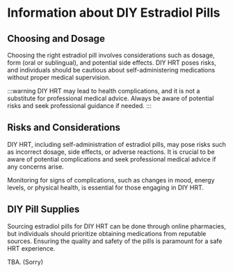 # Information about DIY Estradiol Pills

## Choosing and Dosage

Choosing the right estradiol pill involves considerations such as dosage, form (oral or sublingual), and potential side effects. DIY HRT poses risks, and individuals should be cautious about self-administering medications without proper medical supervision.

:::warning
DIY HRT may lead to health complications, and it is not a substitute for professional medical advice. Always be aware of potential risks and seek professional guidance if needed.
:::

## Risks and Considerations

DIY HRT, including self-administration of estradiol pills, may pose risks such as incorrect dosage, side effects, or adverse reactions. It is crucial to be aware of potential complications and seek professional medical advice if any concerns arise.

Monitoring for signs of complications, such as changes in mood, energy levels, or physical health, is essential for those engaging in DIY HRT.

## DIY Pill Supplies

Sourcing estradiol pills for DIY HRT can be done through online pharmacies, but individuals should prioritize obtaining medications from reputable sources. Ensuring the quality and safety of the pills is paramount for a safe HRT experience.

TBA. (Sorry)
